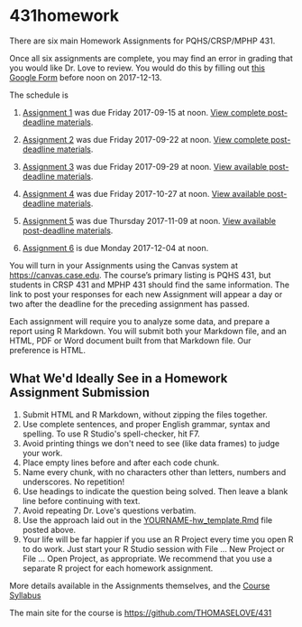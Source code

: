 # 431homework

There are six main Homework Assignments for PQHS/CRSP/MPHP 431.

Once all six assignments are complete, you may find an error in grading that you would like Dr. Love to review. You would do this by filling out [this Google Form](https://goo.gl/forms/v5zBIuGnrLkbiuXU2) before noon on 2017-12-13.

The schedule is

1. [Assignment 1](https://github.com/THOMASELOVE/431homework/blob/master/431-2017_assignment-1.md) was due Friday 2017-09-15 at noon. [View complete post-deadline materials](https://github.com/THOMASELOVE/431homework/tree/master/HW1). 
2. [Assignment 2](https://github.com/THOMASELOVE/431homework/blob/master/431-2017_assignment-2.md) was due Friday 2017-09-22 at noon. [View complete post-deadline materials](https://github.com/THOMASELOVE/431homework/tree/master/HW2). 
3. [Assignment 3](https://github.com/THOMASELOVE/431homework/blob/master/431-2017_assignment-3.md) was due Friday 2017-09-29 at noon. [View available post-deadline materials](https://github.com/THOMASELOVE/431homework/tree/master/HW3).

4. [Assignment 4](https://github.com/THOMASELOVE/431homework/blob/master/431-2017_assignment-4.md) was due Friday 2017-10-27 at noon. [View available post-deadline materials](https://github.com/THOMASELOVE/431homework/tree/master/HW4).

5. [Assignment 5](https://github.com/THOMASELOVE/431homework/blob/master/431-2017_assignment-5.md) was due Thursday 2017-11-09 at noon. [View available post-deadline materials](https://github.com/THOMASELOVE/431homework/tree/master/HW5).

6. [Assignment 6](https://github.com/THOMASELOVE/431homework/blob/master/431-2017_assignment-6.md) is due Monday 2017-12-04 at noon.

You will turn in your Assignments using the Canvas system at https://canvas.case.edu. The course’s primary listing is PQHS 431, but students in CRSP 431 and MPHP 431 should find the same information. The link to post your responses for each new Assignment will appear a day or two after the deadline for the preceding assignment has passed.

Each assignment will require you to analyze some data, and prepare a report using R Markdown. You will submit both your Markdown file, and an HTML, PDF or Word document built from that Markdown file. Our preference is HTML.

## What We'd Ideally See in a Homework Assignment Submission

1. Submit HTML and R Markdown, without zipping the files together.
2. Use complete sentences, and proper English grammar, syntax and spelling. To use R Studio's spell-checker, hit F7.
3. Avoid printing things we don't need to see (like data frames) to judge your work.
4. Place empty lines before and after each code chunk.
5. Name every chunk, with no characters other than letters, numbers and underscores. No repetition!
6. Use headings to indicate the question being solved. Then leave a blank line before continuing with text.
7. Avoid repeating Dr. Love's questions verbatim.
8. Use the approach laid out in the [YOURNAME-hw_template.Rmd](https://github.com/THOMASELOVE/431homework/blob/master/YOURNAME-hw_template.Rmd) file posted above.
9. Your life will be far happier if you use an R Project every time you open R to do work. Just start your R Studio session with File ... New Project or File ... Open Project, as appropriate. We recommend that you use a separate R project for each homework assignment.

More details available in the Assignments themselves, and the [Course Syllabus](https://thomaselove.github.io/431syllabus)

The main site for the course is https://github.com/THOMASELOVE/431
